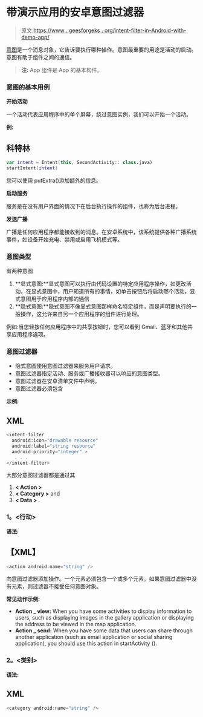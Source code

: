 # 带演示应用的安卓意图过滤器

> 原文:[https://www . geesforgeks . org/intent-filter-in-Android-with-demo-app/](https://www.geeksforgeeks.org/intent-filter-in-android-with-demo-app/)

[意图](https://www.geeksforgeeks.org/what-is-intent-in-android/)是一个消息对象，它告诉要执行哪种操作。意图最重要的用途是活动的启动。意图有助于组件之间的通信。

> **注:** App 组件是 App 的基本构件。

### **意图的基本用例**

**开始活动**

一个活动代表应用程序中的单个屏幕，绕过意图实例，我们可以开始一个活动。

**例:**

## 科特林

```kt
var intent = Intent(this, SecondActivity:: class.java)
startIntent(intent)
```

您可以使用 putExtra()添加额外的信息。

**启动服务**

服务是在没有用户界面的情况下在后台执行操作的组件，也称为后台进程。

**发送广播**

广播是任何应用程序都能接收到的消息。在安卓系统中，该系统提供各种广播系统事件，如设备开始充电、禁用或启用飞机模式等。

### 意图类型

有两种意图

1.  **显式意图:**显式意图可以执行由代码设置的特定应用程序操作，如更改活动，在显式意图中，用户知道所有的事情，如单击按钮后将启动哪个活动，显式意图用于应用程序内部的通信
2.  **隐式意图:**隐式意图不像显式意图那样命名特定组件，而是声明要执行的一般操作，这允许来自另一个应用程序的组件进行处理。

例如:当您轻按任何应用程序中的共享按钮时，您可以看到 Gmail、蓝牙和其他共享应用程序选项。

### **意图过滤器**

*   隐式意图使用意图过滤器来服务用户请求。
*   意图过滤器指定活动、服务或广播接收器可以响应的意图类型。
*   意图过滤器在安卓清单文件中声明。
*   意图过滤器必须包含

**示例:**

## XML

```kt
<intent-filter
  android:icon="drawable resource"
  android:label="string resource"
  android:priority="integer" >
   . . .
</intent-filter>
```

大部分意图过滤器都是通过其

1.  **< Action >**
2.  **< Category >** and
3.  **< Data >** .

### **1。<行动>**

**语法:**

## 【XML】

```kt
<action android:name="string" />
```

向意图过滤器添加操作。一个<intent-filter>元素必须包含一个或多个<action>元素。如果意图过滤器中没有<action>元素，则过滤器不接受任何意图对象。</action></action></intent-filter>

**常见动作示例:**

*   **Action _ view:** When you have some activities to display information to users, such as displaying images in the gallery application or displaying the address to be viewed in the map application.
*   **Action _ send:** When you have some data that users can share through another application (such as email application or social sharing application), you should use this action in startActivity ().

### **2。<类别>**

**语法:**

## XML

```kt
<category android:name="string" />
```